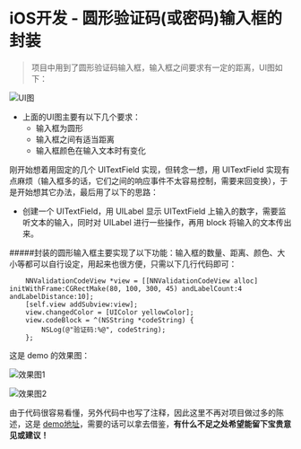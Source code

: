 # iOS开发 - 圆形验证码(或密码)输入框的封装

> 项目中用到了圆形验证码输入框，输入框之间要求有一定的距离，UI图如下：


![UI图](http://upload-images.jianshu.io/upload_images/2665449-7b41dd80189fc084.png?imageMogr2/auto-orient/strip%7CimageView2/2/w/1240)

- 上面的UI图主要有以下几个要求：
  - 输入框为圆形
  - 输入框之间有适当距离
  - 输入框颜色在输入文本时有变化


刚开始想着用固定的几个 UITextField 实现，但转念一想，用 UITextField 实现有点麻烦（输入框多的话，它们之间的响应事件不太容易控制，需要来回变换），于是开始想其它办法，最后用了以下的思路：

- 创建一个 UITextField，用  UILabel 显示 UITextField 上输入的数字，需要监听文本的输入，同时对 UILabel 进行一些操作，再用 block 将输入的文本传出来。


#####封装的圆形输入框主要实现了以下功能：输入框的数量、距离、颜色、大小等都可以自行设定，用起来也很方便，只需以下几行代码即可：

```
    NNValidationCodeView *view = [[NNValidationCodeView alloc] initWithFrame:CGRectMake(80, 100, 300, 45) andLabelCount:4 andLabelDistance:10];
    [self.view addSubview:view];
    view.changedColor = [UIColor yellowColor];
    view.codeBlock = ^(NSString *codeString) {
        NSLog(@"验证码:%@", codeString);
    };
```
这是 demo 的效果图：

![效果图1](http://upload-images.jianshu.io/upload_images/2665449-a1ab2114dbc942f9.gif?imageMogr2/auto-orient/strip)


![效果图2](http://upload-images.jianshu.io/upload_images/2665449-7d2566ca5c78135b.gif?imageMogr2/auto-orient/strip)

由于代码很容易看懂，另外代码中也写了注释，因此这里不再对项目做过多的陈述，这是 [demo地址](https://github.com/liuzhongning/NNValidationCodeView)，需要的话可以拿去借鉴，**有什么不足之处希望能留下宝贵意见或建议！**